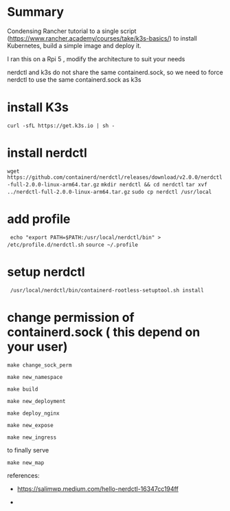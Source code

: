 
# Summary

Condensing Rancher tutorial to a single script (https://www.rancher.academy/courses/take/k3s-basics/) to install Kubernetes, build a simple image and deploy it.

I ran this on a Rpi 5 , modify the architecture to suit your needs 

nerdctl and k3s do not share the same containerd.sock, so we need to force nerdctl to use the same containerd.sock as k3s



# install K3s
```curl -sfL https://get.k3s.io | sh -```

# install nerdctl
```wget https://github.com/containerd/nerdctl/releases/download/v2.0.0/nerdctl-full-2.0.0-linux-arm64.tar.gz```
```mkdir nerdctl && cd nerdctl```
```tar xvf ../nerdctl-full-2.0.0-linux-arm64.tar.gz```
```sudo cp nerdctl /usr/local```

# add profile 
``` echo "export PATH=$PATH:/usr/local/nerdctl/bin" > /etc/profile.d/nerdctl.sh```
```source ~/.profile```

# setup nerdctl
``` /usr/local/nerdctl/bin/containerd-rootless-setuptool.sh install```

# change permission of containerd.sock ( this depend on your user)
```make change_sock_perm```

```make new_namespace```

```make build```

```make new_deployment```

```make deploy_nginx```

```make new_expose```

```make new_ingress```

to finally serve

```make new_map```


references:

- https://salimwp.medium.com/hello-nerdctl-16347cc194ff

-
